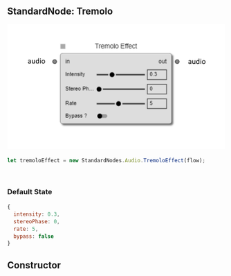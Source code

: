 ## StandardNode: Tremolo

<img class="zoomable" alt="Tremolo standard node" src="/images/standard-nodes/audio/tremolo.png" />

<Hierarchy :extend="{name: 'Node', link: '../../api/classes/node.html'}" />
<br/>

```js
let tremoloEffect = new StandardNodes.Audio.TremoloEffect(flow);
```

<br/>

### Default State

```js
{
  intensity: 0.3,
  stereoPhase: 0,
  rate: 5,
  bypass: false
}
```

## Constructor

<Method type="method">
  <template v-slot:signature>
    new TremoloEffect(<strong>flow: </strong><em><Ref to="../../api/classes/flow">Flow</Ref></em>,
    <strong>options?: </strong><em><Ref to="../../api/interfaces/node-creator-options">NodeCreatorOptions</Ref></em>):
    <em><Ref to="#standardnode-tremolo">TremoloEffect</Ref></em>
  </template>
  <template v-slot:params>
    <Param name="flow">
      <em><Ref to="../../api/classes/flow">Flow</Ref></em>
    </Param>
    <Param name="options?">
      <em><Ref to="../../api/interfaces/node-creator-options">NodeCreatorOptions</Ref></em>
      <template v-slot:default-value>
        <em>{}</em>
      </template>
    </Param>
  </template>
</Method>

<script setup>
import Method from "../../../../../components/api/Method.vue";
import Param from "../../../../../components/api/Param.vue";
import Ref from "../../../../../components/api/Ref.vue";
import Hierarchy from "../../../../../components/api/Hierarchy.vue";
</script>

